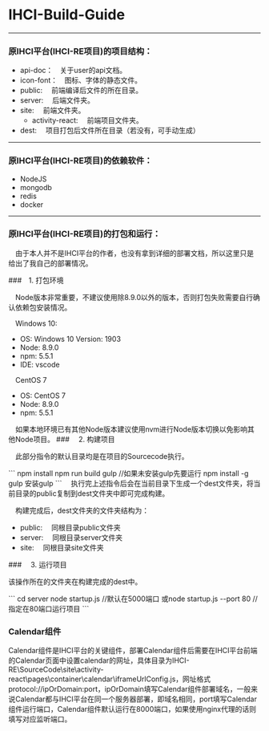 # IHCI-Build-Guide
*****
### 原IHCI平台(IHCI-RE项目)的项目结构：
* api-doc：&emsp;关于user的api文档。
* icon-font：&emsp;图标、字体的静态文件。
* public: &emsp;前端编译后文件的所在目录。
* server: &emsp;后端文件夹。
* site: &emsp;前端文件夹。
    * activity-react: &emsp;前端项目文件夹。
* dest: &emsp;项目打包后文件所在目录（若没有，可手动生成）
*****
### 原IHCI平台(IHCI-RE项目)的依赖软件：
* NodeJS
* mongodb
* redis
* docker
*****
### 原IHCI平台(IHCI-RE项目)的打包和运行：
<p>&emsp;由于本人并不是IHCI平台的作者，也没有拿到详细的部署文档，所以这里只是给出了我自己的部署情况。</p>
###&emsp;1. 打包环境
<p>&emsp;Node版本非常重要，不建议使用除8.9.0以外的版本，否则打包失败需要自行确认依赖包安装情况。</p>
&emsp;Windows 10:
<ul>
    <li>OS: Windows 10 Version: 1903</li>
    <li>Node: 8.9.0</li>
    <li>npm: 5.5.1</li>
    <li>IDE: vscode</li>
</ul>
&emsp;CentOS 7
<ul>
    <li>OS: CentOS 7</li>
    <li>Node: 8.9.0</li>
    <li>npm: 5.5.1</li>
</ul>
&emsp;如果本地环境已有其他Node版本建议使用nvm进行Node版本切换以免影响其他Node项目。
### &emsp;2. 构建项目
<p>&emsp;此部分指令的默认目录均是在项目的Sourcecode执行。</p>
```
    npm install
    npm run build
    gulp //如果未安装gulp先要运行 npm install -g gulp 安装gulp
```
&emsp;执行完上述指令后会在当前目录下生成一个dest文件夹，将当前目录的public复制到dest文件夹中即可完成构建。
<p>&emsp;构建完成后，dest文件夹的文件夹结构为：</p>
<ul>
<li>public: &emsp;同根目录public文件夹
<li>server: &emsp;同根目录server文件夹
<li>site: &emsp;同根目录site文件夹
</ul>
### &emsp;3. 运行项目
<p>该操作所在的文件夹在构建完成的dest中。</p>
```
    cd server
    node startup.js             //默认在5000端口
    或node startup.js --port 80 //指定在80端口运行项目
```

### Calendar组件
<p>Calendar组件是IHCI平台的关键组件，部署Calendar组件后需要在IHCI平台前端的Calendar页面中设置calendar的网址，具体目录为IHCI-RE\SourceCode\site\activity-react\pages\container\calendar\iframeUrlConfig.js，网址格式protocol://ipOrDomain:port，ipOrDomain填写Calendar组件部署域名，一般来说Calendar都与IHCI平台在同一个服务器部署，即域名相同，port填写Calendar组件运行端口，Calendar组件默认运行在8000端口，如果使用nginx代理的话则填写对应监听端口。</p>
